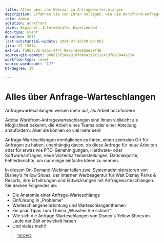 ```yaml
---
title: Alles über das Webinar zu Anfragewarteschlangen
description: Erfahren Sie von Ihren Kollegen, wie Sie Workfront-Anfragewarteschlangen maximieren. Entdecken Sie in unserem On-Demand-Webinar die vielfältigen Einsatzmöglichkeiten und Best Practices von Disney's Yellow Shoes.
role: Admin
solution: Workfront
level: Beginner, Intermediate, Experienced
doc-type: Event
duration: 3611
last-substantial-update: 2024-07-16T00:00:00Z
jira: KT-15814
exl-id: fa9b2c3b-62ac-4f4f-9aec-2e696be5ef48
source-git-commit: 088615f28aa91dfd4ba119c11c4c9f8a89441d84
workflow-type: tm+mt
source-wordcount: '177'
ht-degree: 1%

---
```


# Alles über Anfrage-Warteschlangen

Anfragewarteschlangen weisen mehr auf, als Arbeit anzufordern

Adobe Workfront-Anfragewarteschlangen sind Ihnen vielleicht als Möglichkeit bekannt, die Arbeit eines Teams oder einer Abteilung anzufordern. Aber sie können so viel mehr sein!

Anfrage-Warteschlangen ermöglichen es Ihnen, einen zentralen Ort für Anfragen zu haben, unabhängig davon, ob diese Anfrage für neue Arbeiten oder für etwas wie PTO-Genehmigungen, Hardware- oder Softwareanfragen, neue Visitenkartenbestellungen, Datenexporte, Fehlerberichte, um nur einige einfache Ideen zu nennen.

In diesem On-Demand-Webinar teilen zwei Systemadministratoren von Disney&#39;s Yellow Shoes, der internen Werbeagentur für Walt Disney Parks &amp; Resorts, ihre Erfahrungen und Entwicklungen mit Anfragewarteschlangen. Sie decken Folgendes ab:

* Die Anatomie einer Anfrage-Warteschlange
* Einführung in „Probleme“
* Warteschlangeneinrichtung und Warteschlangenthemen
* Ein paar Tipps zum Thema „Wussten Sie schon?“
* Wie sich die Anfrage-Warteschlangen von Disney&#39;s Yellow Shoes im Laufe der Zeit entwickelt haben
* Und vieles mehr!

>[!VIDEO](https://video.tv.adobe.com/v/3431008/?learn=on)
